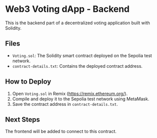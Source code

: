 # Web3 Voting dApp - Backend

This is the backend part of a decentralized voting application built with Solidity.

## Files
- `Voting.sol`: The Solidity smart contract deployed on the Sepolia test network.
- `contract-details.txt`: Contains the deployed contract address.

## How to Deploy
1. Open `Voting.sol` in Remix (https://remix.ethereum.org/).
2. Compile and deploy it to the Sepolia test network using MetaMask.
3. Save the contract address in `contract-details.txt`.

## Next Steps
The frontend will be added to connect to this contract.